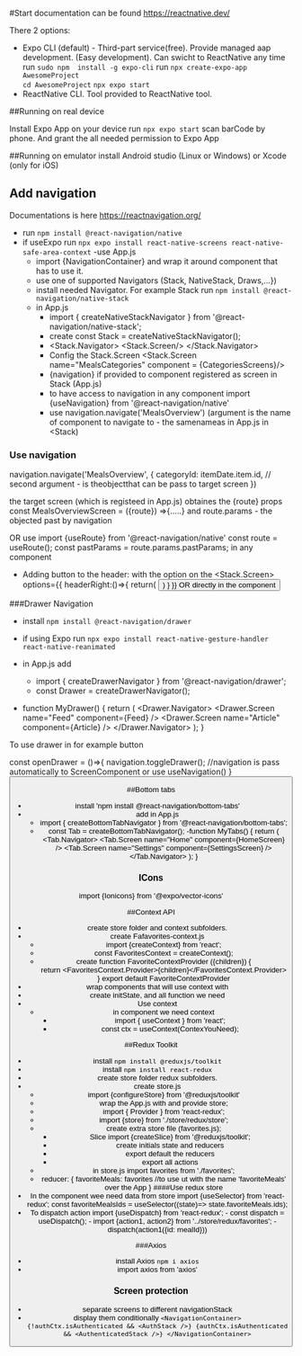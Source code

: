 #Start
documentation can be found https://reactnative.dev/

There 2 options:
- Expo CLI (default) - Third-part service(free). Provide managed aap development. (Easy development). Can swicht to ReactNative any time
 run `sudo npm  install -g expo-cli`
 run `npx create-expo-app AwesomeProject`      
      `cd AwesomeProject`
      `npx expo start`
- ReactNative CLI. Tool provided to ReactNative tool. 

##Running on real device

Install Expo App on your device
run `npx expo start`
scan barCode by phone. And grant the all needed permission to Expo App

##Running on emulator
install Android studio (Linux or Windows)
or 
Xcode (only for iOS)

## Add navigation
Documentations is here https://reactnavigation.org/

- run `npm install @react-navigation/native`
- if useExpo 
    run `npx expo install react-native-screens react-native-safe-area-context`
-use App.js 
    - import {NavigationContainer} and wrap it around component that has to use it.
    - use one of supported Navigators (Stack, NativeStack, Draws,...})
    - install needed Navigator. For example Stack
    run `npm install @react-navigation/native-stack`
    - in App.js
      - import { createNativeStackNavigator } from '@react-navigation/native-stack';
      - create const Stack = createNativeStackNavigator();
      - <Stack.Navigator>
         <Stack.Screen/>
       </Stack.Navigator>
       - Config the Stack.Screen
          <Stack.Screen name="MealsCategories" component = {CategoriesScreens}/>
       - {navigation} if provided to component registered as screen in Stack (App.js)
       - to have access to navigation in any component import {useNavigation} from '@react-navigation/native'
       - use navigation.navigate('MealsOverview') (argument is the name of component to navigate to - the samenameas in App.js in <Stack)
      
### Use navigation
 navigation.navigate('MealsOverview', {
                categoryId: itemDate.item.id, // second argument - is theobjectthat can be pass to target screen
            }) 
            
 the target screen (which is registeed in App.js) obtaines the {route} props
 const MealsOverviewScreen = ({route}) =>{.....} and route.params - the objected past by navigation

OR 
use import {useRoute} from '@react-navigation/native'
const route = useRoute();
const pastParams = route.params.pastParams;
in any component

- Adding button to the header:
with the option on the <Stack.Screen>
options={{
        headerRight:()=>{
                            return(
                              <Button title="*"/>
                            )
                        }
                    }}
OR directly in the component

###Drawer Navigation
- install `npm install @react-navigation/drawer`
- if using Expo run `npx expo install react-native-gesture-handler react-native-reanimated`
- in App.js add 
    - import { createDrawerNavigator } from '@react-navigation/drawer';
    -   const Drawer = createDrawerNavigator();
 
-   function MyDrawer() {
   return (
     <Drawer.Navigator>
       <Drawer.Screen name="Feed" component={Feed} />
       <Drawer.Screen name="Article" component={Article} />
     </Drawer.Navigator>
   );
 }
 
To use drawer in for example button

const openDrawer = ()=>{
navigation.toggleDrawer(); //navigation is pass automatically to ScreenComponent or use useNavigation()
}
<Button onPress={openDrawer} title="openDrawer">

##Bottom tabs
- install 'npm install @react-navigation/bottom-tabs'
- add in App.js
    - import { createBottomTabNavigator } from '@react-navigation/bottom-tabs';
    - const Tab = createBottomTabNavigator();
    -function MyTabs() {
  return (
    <Tab.Navigator>
      <Tab.Screen name="Home" component={HomeScreen} />
      <Tab.Screen name="Settings" component={SettingsScreen} />
    </Tab.Navigator>
  );
}
### ICons
import {Ionicons} from '@expo/vector-icons'

##Context API
- create store folder and context subfolders.
- create Fafavorites-context.js
    - import {createContext} from 'react';         
    - const FavoritesContext = createContext();
    - create function FavoriteContextProvider ({children}) {             
                 return <FavoritesContext.Provider>{children}</FavoritesContext.Provider>
             }
             export default FavoriteContextProvider
- wrap components that will use context with <FavoriteContextProvider></FavoriteContextProvider>
- create initState, and all function we need
- Use context
  - in component we need context 
    - import { useContext } from 'react';
    - const ctx = useContext(ContexYouNeed);
    
##Redux Toolkit
- install `npm install @reduxjs/toolkit`
- install `npm install react-redux`
- create store folder redux subfolders. 
- create store.js
    - import {configureStore} from '@reduxjs/toolkit'
    - wrap the App.js with  <Provider store={store}> and provide store;
    - import { Provider } from 'react-redux';
    - import {store} from './store/redux/store';
    - create extra store file (favorites.js);
        - Slice import {createSlice} from '@reduxjs/toolkit';
        - create initials state and reducers
        - export default the reducers
        - export all actions
    - in store.js import favorites from './favorites';
    - reducer: {
              favoriteMeals: favorites  //to use ut with the name 'favoriteMeals' over the App
          }
####Use redux store
- In the component wee need data from store import {useSelector} from 'react-redux';
     const favoriteMealsIds =  useSelector((state)=> state.favoriteMeals.ids);
- To dispatch action  import {useDispatch} from 'react-redux';
         - const dispatch = useDispatch();
         - import {action1, action2} from '../store/redux/favorites';
         - dispatch(action1({id: mealId}))


###Axios
- install Axios `npm i axios`
- import axios from 'axios'


### Screen protection
- separate screens to different navigationStack
- display them conditionally
`<NavigationContainer>
            {!authCtx.isAuthenticated && <AuthStack />}
            {authCtx.isAuthenticated && <AuthenticatedStack />}
 </NavigationContainer>`
